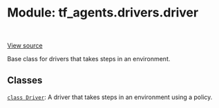 <div itemscope itemtype="http://developers.google.com/ReferenceObject">
<meta itemprop="name" content="tf_agents.drivers.driver" />
<meta itemprop="path" content="Stable" />
</div>

# Module: tf_agents.drivers.driver

<table class="tfo-notebook-buttons tfo-api" align="left">
</table>

<a target="_blank" href="https://github.com/tensorflow/agents/tree/master/tf_agents/drivers/driver.py">View
source</a>

Base class for drivers that takes steps in an environment.

<!-- Placeholder for "Used in" -->


## Classes

[`class Driver`](../../tf_agents/drivers/driver/Driver.md): A driver that takes steps in an environment using a policy.

